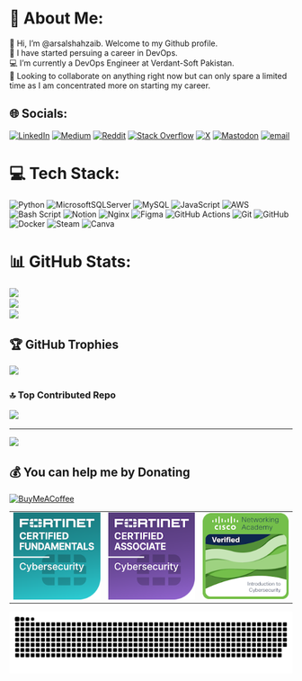 # 💫 About Me:
👋 Hi, I’m @arsalshahzaib. Welcome to my Github profile.<br>🌱 I have started persuing a career in DevOps.<br>💻 I’m currently a DevOps Engineer at Verdant-Soft Pakistan.<br>👀 Looking to collaborate on anything right now but can only spare a limited time as I am concentrated more on starting my career.


## 🌐 Socials:
[![LinkedIn](https://img.shields.io/badge/LinkedIn-%230077B5.svg?logo=linkedin&logoColor=white)](https://linkedin.com/in/arsalshahzaib) [![Medium](https://img.shields.io/badge/Medium-12100E?logo=medium&logoColor=white)](https://medium.com/@arsalshahzaib) [![Reddit](https://img.shields.io/badge/Reddit-%23FF4500.svg?logo=Reddit&logoColor=white)](https://reddit.com/user/cubazoid) [![Stack Overflow](https://img.shields.io/badge/-Stackoverflow-FE7A16?logo=stack-overflow&logoColor=white)](https://stackoverflow.com/users/17299580) [![X](https://img.shields.io/badge/X-black.svg?logo=X&logoColor=white)](https://x.com/arsalshahza1b) [![Mastodon](https://img.shields.io/badge/-MASTODON-%232B90D9?logo=mastodon&logoColor=white)](https://mastodon.social/@arsalshahzaib) [![email](https://img.shields.io/badge/Email-D14836?logo=gmail&logoColor=white)](mailto:arsalshahzaibb@gmail.com) 

# 💻 Tech Stack:
![Python](https://img.shields.io/badge/python-3670A0?style=for-the-badge&logo=python&logoColor=ffdd54) ![MicrosoftSQLServer](https://img.shields.io/badge/Microsoft%20SQL%20Server-CC2927?style=for-the-badge&logo=microsoft%20sql%20server&logoColor=white) ![MySQL](https://img.shields.io/badge/mysql-4479A1.svg?style=for-the-badge&logo=mysql&logoColor=white) ![JavaScript](https://img.shields.io/badge/javascript-%23323330.svg?style=for-the-badge&logo=javascript&logoColor=%23F7DF1E) ![AWS](https://img.shields.io/badge/AWS-%23FF9900.svg?style=for-the-badge&logo=amazon-aws&logoColor=white) ![Bash Script](https://img.shields.io/badge/bash_script-%23121011.svg?style=for-the-badge&logo=gnu-bash&logoColor=white) ![Notion](https://img.shields.io/badge/Notion-%23000000.svg?style=for-the-badge&logo=notion&logoColor=white) ![Nginx](https://img.shields.io/badge/nginx-%23009639.svg?style=for-the-badge&logo=nginx&logoColor=white) ![Figma](https://img.shields.io/badge/figma-%23F24E1E.svg?style=for-the-badge&logo=figma&logoColor=white) ![GitHub Actions](https://img.shields.io/badge/github%20actions-%232671E5.svg?style=for-the-badge&logo=githubactions&logoColor=white) ![Git](https://img.shields.io/badge/git-%23F05033.svg?style=for-the-badge&logo=git&logoColor=white) ![GitHub](https://img.shields.io/badge/github-%23121011.svg?style=for-the-badge&logo=github&logoColor=white) ![Docker](https://img.shields.io/badge/docker-%230db7ed.svg?style=for-the-badge&logo=docker&logoColor=white) ![Steam](https://img.shields.io/badge/steam-%23000000.svg?style=for-the-badge&logo=steam&logoColor=white) ![Canva](https://img.shields.io/badge/Canva-%2300C4CC.svg?style=for-the-badge&logo=Canva&logoColor=white)
# 📊 GitHub Stats:
![](https://github-readme-stats.vercel.app/api?username=arsalshahzaib&theme=radical&hide_border=false&include_all_commits=true&count_private=true)<br/>
![](https://nirzak-streak-stats.vercel.app/?user=arsalshahzaib&theme=radical&hide_border=false)<br/>
![](https://github-readme-stats.vercel.app/api/top-langs/?username=arsalshahzaib&theme=radical&hide_border=false&include_all_commits=true&count_private=true&layout=compact)

## 🏆 GitHub Trophies
![](https://github-profile-trophy.vercel.app/?username=arsalshahzaib&theme=radical&no-frame=false&no-bg=true&margin-w=4)

### 🔝 Top Contributed Repo
![](https://github-contributor-stats.vercel.app/api?username=arsalshahzaib&limit=5&theme=dark&combine_all_yearly_contributions=true)

---
[![](https://visitcount.itsvg.in/api?id=arsalshahzaib&icon=0&color=0)](https://visitcount.itsvg.in)

  ## 💰 You can help me by Donating
  [![BuyMeACoffee](https://img.shields.io/badge/Buy%20Me%20a%20Coffee-ffdd00?style=for-the-badge&logo=buy-me-a-coffee&logoColor=black)](https://buymeacoffee.com/arsalshahzaib) 

  
<!-- Proudly created with GPRM ( https://gprm.itsvg.in ) -->
<table>
    <tr>
        <td><img src="/imgs/fortinet-certified-fundamentals-cybersecurity.png" alt="Fortinet Certified Fundamentals Cybersecurity"></td>
        <td><img src="/imgs/fortinet-certified-associate-cybersecurity.1.png" alt="Fortinet Certified Associate Cybersecurity"></td>
        <td><img src="/imgs/introduction-to-cybersecurity.png" alt="Introduction to Cybersecurity"></td>
    </tr>
</table>

<picture>
  <source media="(prefers-color-scheme: dark)" srcset="https://raw.githubusercontent.com/arsalshahzaib/arsalshahzaib/output/github-snake-dark.svg" />
  <source media="(prefers-color-scheme: light)" srcset="https://raw.githubusercontent.com/arsalshahzaib/arsalshahzaib/output/github-snake.svg" />
  <img alt="github-snake" src="https://raw.githubusercontent.com/arsalshahzaib/arsalshahzaib/output/github-snake.svg" />
</picture>